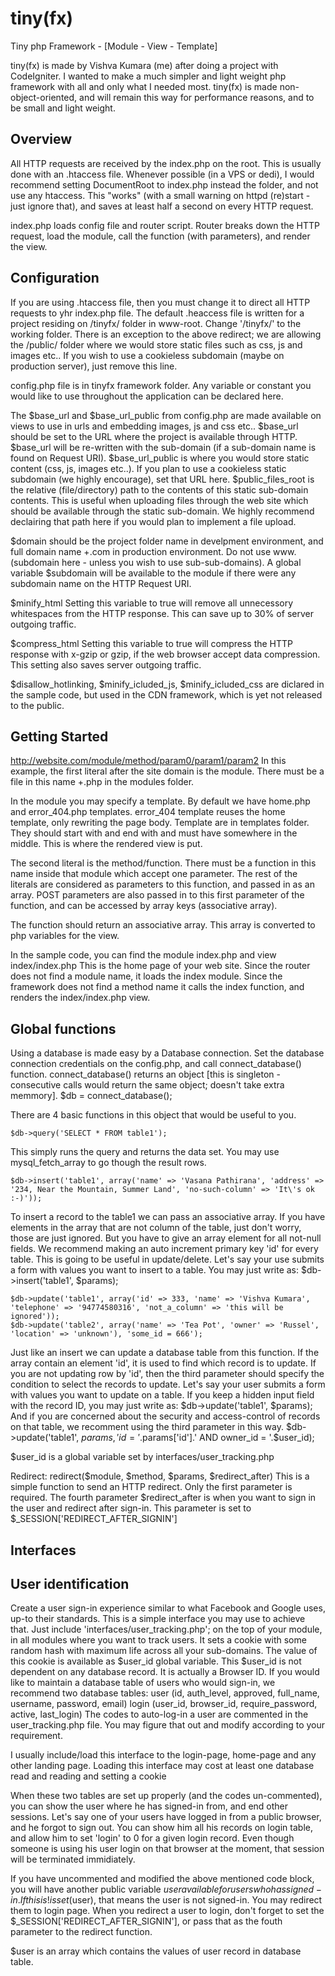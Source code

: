 tiny(fx)
======

Tiny php Framework - [Module - View - Template]

tiny(fx) is made by Vishva Kumara (me) after doing a project with CodeIgniter.
I wanted to make a much simpler and light weight php framework with all and only what I needed most.
tiny(fx) is made non-object-oriented, and will remain this way for performance reasons, and to be small and light weight.

Overview
------
All HTTP requests are received by the index.php on the root. This is usually done with an .htaccess file.
 Whenever possible (in a VPS or dedi), I would recommend setting DocumentRoot to index.php instead the folder, and not use any htaccess.
 This "works" (with a small warning on httpd (re)start - just ignore that), and saves at least half a second on every HTTP request.

index.php loads config file and router script.
Router breaks down the HTTP request, load the module, call the function (with parameters), and render the view.

Configuration
------
If you are using .htaccess file, then you must change it to direct all HTTP requests to yhr index.php file.
The default .heaccess file is written for a project residing on /tinyfx/ folder in www-root. Change '/tinyfx/' to the working folder.
There is an exception to the above redirect; we are allowing the /public/ folder where we would store static files such as css, js and images etc..
If you wish to use a cookieless subdomain (maybe on production server), just remove this line.

config.php file is in tinyfx framework folder. Any variable or constant you would like to use throughout the application can be declared here.

The $base_url and $base_url_public from config.php are made available on views to use in urls and embedding images, js and css etc..
$base_url should be set to the URL where the project is available through HTTP. $base_url will be re-written with the sub-domain (if a sub-domain name is found on Request URI).
$base_url_public is where you would store static content (css, js, images etc..). If you plan to use a cookieless static subdomain (we highly encourage), set that URL here.
$public_files_root is the relative (file/directory) path to the contents of this static sub-domain contents.
This is useful when uploading files through the web site which should be available through the static sub-domain.
We highly recommend declairing that path here if you would plan to implement a file upload.

$domain should be the project folder name in develpment environment, and full domain name +.com in production environment. Do not use www. (subdomain here - unless you wish to use sub-sub-domains).
A global variable $subdomain will be available to the module if there were any subdomain name on the HTTP Request URI.

$minify_html
Setting this variable to true will remove all unnecessory whitespaces from the HTTP response. This can save up to 30% of server outgoing traffic.

$compress_html
Setting this variable to true will compress the HTTP response with x-gzip or gzip, if the web browser accept data compression. This setting also saves server outgoing traffic.

$disallow_hotlinking, $minify_icluded_js, $minify_icluded_css are diclared in the sample code, but used in the CDN framework, which is yet not released to the public.

Getting Started
------
 http://website.com/module/method/param0/param1/param2
In this example, the first literal after the site domain is the module. There must be a file in this name +.php in the modules folder.

In the module you may specify a template. By default we have home.php and error_404.php templates. error_404 template reuses the home template, only rewriting the page body.
Template are in templates folder. They should start with <html> and end with </html> and must have <?= $yield; ?> somewhere in the middle. This is where the rendered view is put.

The second literal is the method/function. There must be a function in this name inside that module which accept one parameter.
The rest of the literals are considered as parameters to this function, and passed in as an array.
POST parameters are also passed in to this first parameter of the function, and can be accessed by array keys (associative array).

The function should return an associative array. This array is converted to php variables for the view.

In the sample code, you can find the module index.php and view index/index.php
This is the home page of your web site. Since the router does not find a module name, it loads the index module.
Since the framework does not find a method name it calls the index function, and renders the index/index.php view.

Global functions
------
Using a database is made easy by a Database connection. Set the database connection credentials on the config.php, and call connect_database() function.
connect_database() returns an object [this is singleton - consecutive calls would return the same object; doesn't take extra memmory].
$db = connect_database();

There are 4 basic functions in this object that would be useful to you.

	$db->query('SELECT * FROM table1');
This simply runs the query and returns the data set. You may use mysql_fetch_array to go though the result rows.

	$db->insert('table1', array('name' => 'Vasana Pathirana', 'address' => '234, Near the Mountain, Summer Land', 'no-such-column' => 'It\'s ok :-)'));
To insert a record to the table1 we can pass an associative array. If you have elements in the array that are not column of the table, just don't worry, those are just ignored.
But you have to give an array element for all not-null fields. We recommend making an auto increment primary key 'id' for every table. This is going to be useful in update/delete.
Let's say your use submits a form with values you want to insert to a table. You may just write as:
	$db->insert('table1', $params);

	$db->update('table1', array('id' => 333, 'name' => 'Vishva Kumara', 'telephone' => '94774580316', 'not_a_column' => 'this will be ignored'));
	$db->update('table2', array('name' => 'Tea Pot', 'owner' => 'Russel', 'location' => 'unknown'), 'some_id = 666');
Just like an insert we can update a database table from this function. If the array contain an element 'id', it is used to find which record is to update.
If you are not updating row by 'id', then the third parameter should specify the condition to select the records to update.
Let's say your user submits a form with values you want to update on a table.
If you keep a hidden input field with the record ID, you may just write as:
	$db->update('table1', $params);
And if you are concerned about the security and access-control of records on that table, we recomment using the third parameter in this way.
	$db->update('table1', $params, 'id = '.$params['id'].' AND owner_id = '.$user_id);

$user_id is a global variable set by interfaces/user_tracking.php

Redirect:
redirect($module, $method, $params, $redirect_after)
This is a simple function to send an HTTP redirect. Only the first parameter is required.
The fourth parameter $redirect_after is when you want to sign in the user and redirect after sign-in.
This parameter is set to $_SESSION['REDIRECT_AFTER_SIGNIN']

Interfaces
------

User identification
------
Create a user sign-in experience similar to what Facebook and Google uses, up-to their standards. This is a simple interface you may use to achieve that.
Just include 'interfaces/user_tracking.php'; on the top of your module, in all modules where you want to track users.
It sets a cookie with some random hash with maximum life across all your sub-domains.
The value of this cookie is available as $user_id global variable. This $user_id is not dependent on any database record. It is actually a Browser ID.
If you would like to maintain a database table of users who would sign-in, we recommend two database tables:
	user (id, auth_level, approved, full_name, username, password, email)
	login (user_id, browser_id, require_password, active, last_login)
The codes to auto-log-in a user are commented in the user_tracking.php file. You may figure that out and modify according to your requirement.

I usually include/load this interface to the login-page, home-page and any other landing page.
Loading this interface may cost at least one database read and reading and setting a cookie

When these two tables are set up properly (and the codes un-commented), you can show the user where he has signed-in from, and end other sessions.
Let's say one of your users have logged in from a public browser, and he forgot to sign out.
You can show him all his records on login table, and allow him to set 'login' to 0 for a given login record.
Even though someone is using his user login on that browser at the moment, that session will be terminated immidiately.

If you have uncommented and modified the above mentioned code block, you will have another public variable $user available for users who has signed-in.
If this is !isset($user), that means the user is not signed-in. You may redirect them to login page.
When you redirect a user to login, don't forget to set the $_SESSION['REDIRECT_AFTER_SIGNIN'], or pass that as the fouth parameter to the redirect function.

$user is an array which contains the values of user record in database table.


